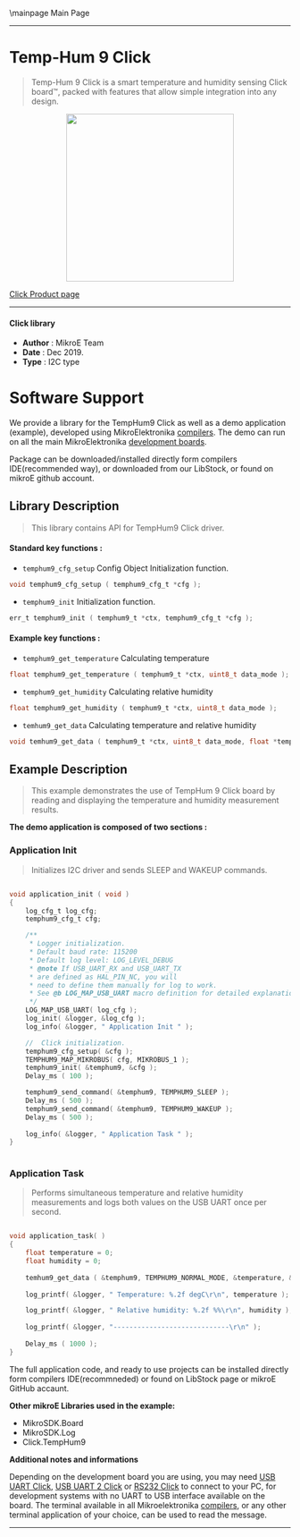\mainpage Main Page
 
---
# Temp-Hum 9 Click

> Temp-Hum 9 Click is a smart temperature and humidity sensing Click board™, packed with features that allow simple integration into any design.

<p align="center">
  <img src="https://download.mikroe.com/images/click_for_ide/temphum9_click.png" height=300px>
</p>

[Click Product page](https://www.mikroe.com/temphum-9-click)

---


#### Click library 

- **Author**        : MikroE Team
- **Date**          : Dec 2019.
- **Type**          : I2C type


# Software Support

We provide a library for the TempHum9 Click 
as well as a demo application (example), developed using MikroElektronika 
[compilers](https://shop.mikroe.com/compilers). 
The demo can run on all the main MikroElektronika [development boards](https://shop.mikroe.com/development-boards).

Package can be downloaded/installed directly form compilers IDE(recommended way), or downloaded from our LibStock, or found on mikroE github account. 

## Library Description

> This library contains API for TempHum9 Click driver.

#### Standard key functions :

- `temphum9_cfg_setup` Config Object Initialization function.
```c
void temphum9_cfg_setup ( temphum9_cfg_t *cfg ); 
```

- `temphum9_init` Initialization function.
```c
err_t temphum9_init ( temphum9_t *ctx, temphum9_cfg_t *cfg );
```

#### Example key functions :

- `temphum9_get_temperature` Calculating temperature
```c
float temphum9_get_temperature ( temphum9_t *ctx, uint8_t data_mode );
```
 
- `temphum9_get_humidity` Calculating relative humidity
```c
float temphum9_get_humidity ( temphum9_t *ctx, uint8_t data_mode );
```

- `temhum9_get_data` Calculating temperature and relative humidity
```c
void temhum9_get_data ( temphum9_t *ctx, uint8_t data_mode, float *temp, float *hum );
```

## Example Description

> This example demonstrates the use of TempHum 9 Click board by reading and displaying the temperature and humidity measurement results.

**The demo application is composed of two sections :**

### Application Init 

> Initializes I2C driver and sends SLEEP and WAKEUP commands.

```c

void application_init ( void )
{
    log_cfg_t log_cfg;
    temphum9_cfg_t cfg;

    /** 
     * Logger initialization.
     * Default baud rate: 115200
     * Default log level: LOG_LEVEL_DEBUG
     * @note If USB_UART_RX and USB_UART_TX 
     * are defined as HAL_PIN_NC, you will 
     * need to define them manually for log to work. 
     * See @b LOG_MAP_USB_UART macro definition for detailed explanation.
     */
    LOG_MAP_USB_UART( log_cfg );
    log_init( &logger, &log_cfg );
    log_info( &logger, " Application Init " );

    //  Click initialization.
    temphum9_cfg_setup( &cfg );
    TEMPHUM9_MAP_MIKROBUS( cfg, MIKROBUS_1 );
    temphum9_init( &temphum9, &cfg );
    Delay_ms ( 100 );

    temphum9_send_command( &temphum9, TEMPHUM9_SLEEP );
    Delay_ms ( 500 );
    temphum9_send_command( &temphum9, TEMPHUM9_WAKEUP );
    Delay_ms ( 500 );
    
    log_info( &logger, " Application Task " );
}
  
```

### Application Task

> Performs simultaneous temperature and relative humidity measurements and logs both values on the USB UART once per second.

```c

void application_task( )
{
    float temperature = 0;
    float humidity = 0;
    
    temhum9_get_data ( &temphum9, TEMPHUM9_NORMAL_MODE, &temperature, &humidity );
    
    log_printf( &logger, " Temperature: %.2f degC\r\n", temperature );

    log_printf( &logger, " Relative humidity: %.2f %%\r\n", humidity );
    
    log_printf( &logger, "-----------------------------\r\n" );
    
    Delay_ms ( 1000 );
}
```

The full application code, and ready to use projects can be  installed directly form compilers IDE(recommneded) or found on LibStock page or mikroE GitHub accaunt.

**Other mikroE Libraries used in the example:** 

- MikroSDK.Board
- MikroSDK.Log
- Click.TempHum9

**Additional notes and informations**

Depending on the development board you are using, you may need 
[USB UART Click](https://shop.mikroe.com/usb-uart-click), 
[USB UART 2 Click](https://shop.mikroe.com/usb-uart-2-click) or 
[RS232 Click](https://shop.mikroe.com/rs232-click) to connect to your PC, for 
development systems with no UART to USB interface available on the board. The 
terminal available in all Mikroelektronika 
[compilers](https://shop.mikroe.com/compilers), or any other terminal application 
of your choice, can be used to read the message.



---
